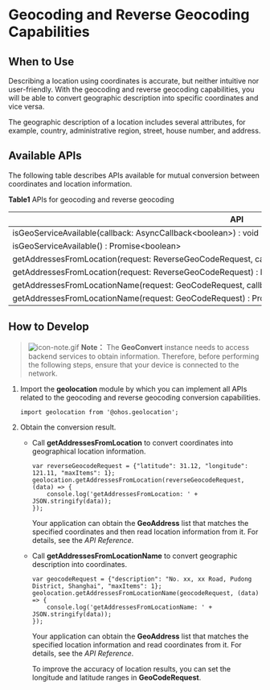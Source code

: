 # Geocoding and Reverse Geocoding Capabilities


## When to Use

Describing a location using coordinates is accurate, but neither intuitive nor user-friendly. With the geocoding and reverse geocoding capabilities, you will be able to convert geographic description into specific coordinates and vice versa.

The geographic description of a location includes several attributes, for example, country, administrative region, street, house number, and address.


## Available APIs

The following table describes APIs available for mutual conversion between coordinates and location information.

  **Table1** APIs for geocoding and reverse geocoding

| API | Description | 
| -------- | -------- |
| isGeoServiceAvailable(callback:&nbsp;AsyncCallback&lt;boolean&gt;)&nbsp;:&nbsp;void | Checks&nbsp;whether&nbsp;the&nbsp;(reverse)&nbsp;geocoding&nbsp;service&nbsp;is&nbsp;available.&nbsp;This&nbsp;function&nbsp;uses&nbsp;an&nbsp;asynchronous&nbsp;callback&nbsp;to&nbsp;return&nbsp;the&nbsp;result. | 
| isGeoServiceAvailable()&nbsp;:&nbsp;Promise&lt;boolean&gt; | Checks&nbsp;whether&nbsp;the&nbsp;(reverse)&nbsp;geocoding&nbsp;service&nbsp;is&nbsp;available.&nbsp;This&nbsp;function&nbsp;uses&nbsp;a&nbsp;promise&nbsp;to&nbsp;return&nbsp;the&nbsp;result. | 
| getAddressesFromLocation(request:&nbsp;ReverseGeoCodeRequest,&nbsp;callback:&nbsp;AsyncCallback&lt;Array&lt;GeoAddress&gt;&gt;)&nbsp;:&nbsp;void | Converts&nbsp;coordinates&nbsp;into&nbsp;geographic&nbsp;description&nbsp;through&nbsp;reverse&nbsp;geocoding.&nbsp;This&nbsp;function&nbsp;uses&nbsp;an&nbsp;asynchronous&nbsp;callback&nbsp;to&nbsp;return&nbsp;the&nbsp;result. | 
| getAddressesFromLocation(request:&nbsp;ReverseGeoCodeRequest)&nbsp;:&nbsp;Promise&lt;Array&lt;GeoAddress&gt;&gt;; | Converts&nbsp;coordinates&nbsp;into&nbsp;geographic&nbsp;description&nbsp;through&nbsp;reverse&nbsp;geocoding.&nbsp;This&nbsp;function&nbsp;uses&nbsp;a&nbsp;promise&nbsp;to&nbsp;return&nbsp;the&nbsp;result. | 
| getAddressesFromLocationName(request:&nbsp;GeoCodeRequest,&nbsp;callback:&nbsp;AsyncCallback&lt;Array&lt;GeoAddress&gt;&gt;)&nbsp;:&nbsp;void | Converts&nbsp;geographic&nbsp;description&nbsp;into&nbsp;coordinates&nbsp;through&nbsp;geocoding.&nbsp;This&nbsp;function&nbsp;uses&nbsp;an&nbsp;asynchronous&nbsp;callback&nbsp;to&nbsp;return&nbsp;the&nbsp;result. | 
| getAddressesFromLocationName(request:&nbsp;GeoCodeRequest)&nbsp;:&nbsp;Promise&lt;Array&lt;GeoAddress&gt;&gt; | Converts&nbsp;geographic&nbsp;description&nbsp;into&nbsp;coordinates&nbsp;through&nbsp;geocoding.&nbsp;This&nbsp;function&nbsp;uses&nbsp;a&nbsp;promise&nbsp;to&nbsp;return&nbsp;the&nbsp;result. | 


## How to Develop

> ![icon-note.gif](public_sys-resources/icon-note.gif) **Note：**
> The **GeoConvert** instance needs to access backend services to obtain information. Therefore, before performing the following steps, ensure that your device is connected to the network.

1. Import the **geolocation** module by which you can implement all APIs related to the geocoding and reverse geocoding conversion capabilities.
   
   ```
   import geolocation from '@ohos.geolocation';
   ```

2. Obtain the conversion result.
   - Call **getAddressesFromLocation** to convert coordinates into geographical location information.
     
      ```
      var reverseGeocodeRequest = {"latitude": 31.12, "longitude": 121.11, "maxItems": 1};
      geolocation.getAddressesFromLocation(reverseGeocodeRequest, (data) => {
          console.log('getAddressesFromLocation: ' + JSON.stringify(data));
      });
      ```

      Your application can obtain the **GeoAddress** list that matches the specified coordinates and then read location information from it. For details, see the _API Reference_.
   - Call **getAddressesFromLocationName** to convert geographic description into coordinates.
     
      ```
      var geocodeRequest = {"description": "No. xx, xx Road, Pudong District, Shanghai", "maxItems": 1};
      geolocation.getAddressesFromLocationName(geocodeRequest, (data) => {
          console.log('getAddressesFromLocationName: ' + JSON.stringify(data));
      });
      ```

      Your application can obtain the **GeoAddress** list that matches the specified location information and read coordinates from it. For details, see the _API Reference_.

      To improve the accuracy of location results, you can set the longitude and latitude ranges in **GeoCodeRequest**.
